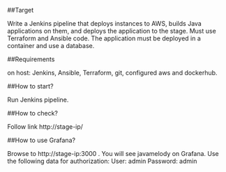 ##Target

Write a Jenkins pipeline that deploys instances to AWS, builds Java applications on them, and deploys the application to the stage. Must use Terraform and Ansible code. The application must be deployed in a container and use a database.

##Requirements

on host: Jenkins, Ansible, Terraform, git, configured aws and dockerhub.

##How to start?

Run Jenkins pipeline.

##How to check?

Follow link http://stage-ip/ 

##How to use Grafana?

Browse to http://stage-ip:3000 . You will see javamelody on Grafana.
Use the following data for authorization:
User: admin
Password: admin 


